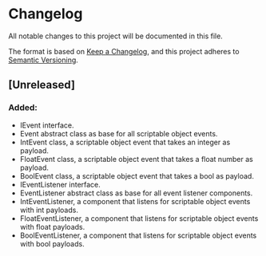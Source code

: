 ﻿# Changelog

All notable changes to this project will be documented in this file.

The format is based on [Keep a Changelog](https://keepachangelog.com/en/1.0.0/),
and this project adheres to [Semantic Versioning](https://semver.org/spec/v2.0.0.html).

## [Unreleased]

### Added:

- IEvent interface.
- Event abstract class as base for all scriptable object events.
- IntEvent class, a scriptable object event that takes an integer as payload.
- FloatEvent class, a scriptable object event that takes a float number as payload.
- BoolEvent class, a scriptable object event that takes a bool as payload.
- IEventListener interface.
- EventListener abstract class as base for all event listener components.
- IntEventListener, a component that listens for scriptable object events with int payloads.
- FloatEventListener, a component that listens for scriptable object events with float payloads.
- BoolEventListener, a component that listens for scriptable object events with bool payloads.